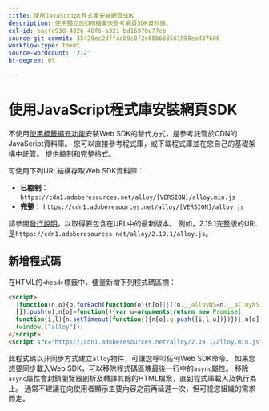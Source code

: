 ```yaml
---
title: 使用JavaScript程式庫安裝網頁SDK
description: 使用獨立的CDN檔案來參考網頁SDK資料庫。
exl-id: bacfe938-4326-48f6-a321-bd16970e77eb
source-git-commit: 35429ec2dffacb9c0f2c60b608561988ea487606
workflow-type: tm+mt
source-wordcount: '212'
ht-degree: 0%

---
```


# 使用JavaScript程式庫安裝網頁SDK

不使用[使用標籤擴充功能](extension.md)安裝Web SDK的替代方式，是參考託管於CDN的JavaScript資料庫。 您可以直接參考程式庫，或下載程式庫並在您自己的基礎架構中託管。 提供縮制和完整格式。

可使用下列URL結構存取Web SDK資料庫：

* **已縮制**： `https://cdn1.adoberesources.net/alloy/[VERSION]/alloy.min.js`
* **完整**： `https://cdn1.adoberesources.net/alloy/[VERSION]/alloy.js`

請參閱[發行說明](../release-notes.md)，以取得要包含在URL中的最新版本。 例如，2.19.1完整版的URL是`https://cdn1.adoberesources.net/alloy/2.19.1/alloy.js`。

## 新增程式碼

在HTML的`<head>`標籤中，儘量新增下列程式碼區塊：

```html
<script>
  !function(n,o){o.forEach(function(o){n[o]||((n.__alloyNS=n.__alloyNS||
  []).push(o),n[o]=function(){var u=arguments;return new Promise(
  function(i,l){n.setTimeout(function(){n[o].q.push([i,l,u])})})},n[o].q=[])})}
  (window,["alloy"]);
</script>
<script src="https://cdn1.adoberesources.net/alloy/2.19.1/alloy.min.js" async></script>
```

此程式碼以非同步方式建立`alloy`物件，可讓您呼叫任何Web SDK命令。 如果您想要同步載入Web SDK，可以移除程式碼區塊最後一行中的`async`屬性。 移除`async`屬性會封鎖瀏覽器剖析及轉譯其餘的HTML檔案，直到程式庫載入及執行為止。 通常不建議在向使用者顯示主要內容之前再延遲一次，但可視您組織的需求而定。
